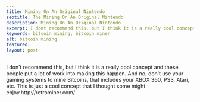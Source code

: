 ```yaml
---
title: Mining On An Original Nintendo
seotitle: The Mining On An Original Nintendo
description: Mining On An Original Nintendo
excerpt: I dont recommend this, but I think it is a really cool concept.
keywords: bitcoin mining, bitcoin miner
alt: bitcoin mining
featured: 
layout: post
---
```


<p>I don’t recommend this, but I think it is a really cool concept and these people put a lot of work into making this happen. And no, don’t use your gaming systems to mine Bitcoins, that includes your XBOX 360, PS3, Atari, etc. This is just a cool concept that I thought some might enjoy.http://retrominer.com/<p>
